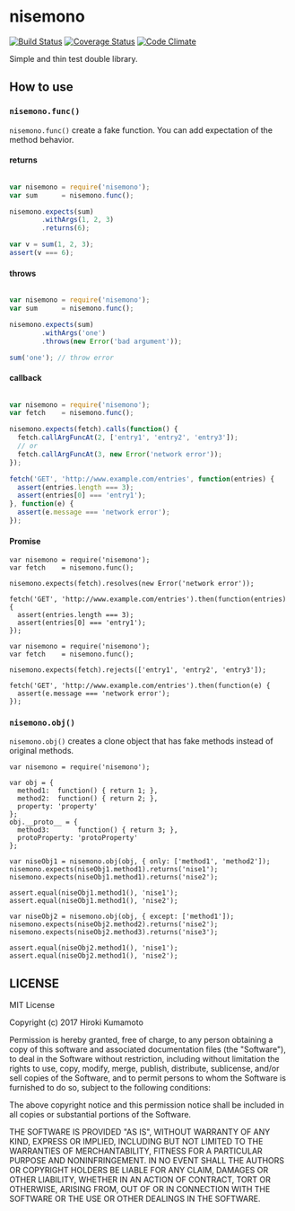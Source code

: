 # nisemono

[![Build Status](https://travis-ci.org/kumabook/nisemono.svg?branch=master)](https://travis-ci.org/kumabook/nisemono) [![Coverage Status](https://coveralls.io/repos/github/kumabook/nisemono/badge.svg?branch=master)](https://coveralls.io/github/kumabook/nisemono?branch=master) [![Code Climate](https://codeclimate.com/github/kumabook/nisemono/badges/gpa.svg)](https://codeclimate.com/github/kumabook/nisemono)

Simple and thin test double library.

## How to use

### `nisemono.func()`

`nisemono.func()` create a fake function.
You can add expectation of the method behavior.

#### returns

```js

var nisemono = require('nisemono');
var sum      = nisemono.func();

nisemono.expects(sum)
        .withArgs(1, 2, 3)
        .returns(6);

var v = sum(1, 2, 3);
assert(v === 6);

```

#### throws

```js

var nisemono = require('nisemono');
var sum      = nisemono.func();

nisemono.expects(sum)
        .withArgs('one')
        .throws(new Error('bad argument'));

sum('one'); // throw error

```

#### callback


```js

var nisemono = require('nisemono');
var fetch    = nisemono.func();

nisemono.expects(fetch).calls(function() {
  fetch.callArgFuncAt(2, ['entry1', 'entry2', 'entry3']);
  // or
  fetch.callArgFuncAt(3, new Error('network error'));
});

fetch('GET', 'http://www.example.com/entries', function(entries) {
  assert(entries.length === 3);
  assert(entries[0] === 'entry1');
}, function(e) {
  assert(e.message === 'network error');
});

```

#### Promise

```
var nisemono = require('nisemono');
var fetch    = nisemono.func();

nisemono.expects(fetch).resolves(new Error('network error'));

fetch('GET', 'http://www.example.com/entries').then(function(entries) {
  assert(entries.length === 3);
  assert(entries[0] === 'entry1');
});

```

```
var nisemono = require('nisemono');
var fetch    = nisemono.func();

nisemono.expects(fetch).rejects(['entry1', 'entry2', 'entry3']);

fetch('GET', 'http://www.example.com/entries').then(function(e) {
  assert(e.message === 'network error');
});

```

### `nisemono.obj()`

`nisemono.obj()` creates a clone object that has fake methods
instead of original methods.

```
var nisemono = require('nisemono');

var obj = {
  method1:  function() { return 1; },
  method2:  function() { return 2; },
  property: 'property'
};
obj.__proto__ = {
  method3:       function() { return 3; },
  protoProperty: 'protoProperty'
};

var niseObj1 = nisemono.obj(obj, { only: ['method1', 'method2']);
nisemono.expects(niseObj1.method1).returns('nise1');
nisemono.expects(niseObj1.method1).returns('nise2');

assert.equal(niseObj1.method1(), 'nise1');
assert.equal(niseObj1.method1(), 'nise2');

var niseObj2 = nisemono.obj(obj, { except: ['method1']);
nisemono.expects(niseObj2.method2).returns('nise2');
nisemono.expects(niseObj2.method3).returns('nise3');

assert.equal(niseObj2.method1(), 'nise1');
assert.equal(niseObj2.method1(), 'nise2');

```

## LICENSE

MIT License

Copyright (c) 2017 Hiroki Kumamoto

Permission is hereby granted, free of charge, to any person obtaining a copy
of this software and associated documentation files (the "Software"), to deal
in the Software without restriction, including without limitation the rights
to use, copy, modify, merge, publish, distribute, sublicense, and/or sell
copies of the Software, and to permit persons to whom the Software is
furnished to do so, subject to the following conditions:

The above copyright notice and this permission notice shall be included in all
copies or substantial portions of the Software.

THE SOFTWARE IS PROVIDED "AS IS", WITHOUT WARRANTY OF ANY KIND, EXPRESS OR
IMPLIED, INCLUDING BUT NOT LIMITED TO THE WARRANTIES OF MERCHANTABILITY,
FITNESS FOR A PARTICULAR PURPOSE AND NONINFRINGEMENT. IN NO EVENT SHALL THE
AUTHORS OR COPYRIGHT HOLDERS BE LIABLE FOR ANY CLAIM, DAMAGES OR OTHER
LIABILITY, WHETHER IN AN ACTION OF CONTRACT, TORT OR OTHERWISE, ARISING FROM,
OUT OF OR IN CONNECTION WITH THE SOFTWARE OR THE USE OR OTHER DEALINGS IN THE
SOFTWARE.
